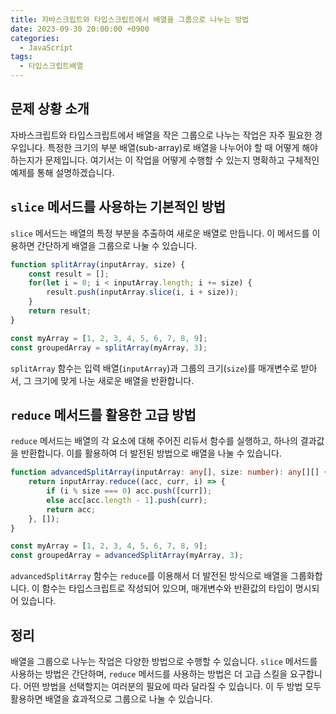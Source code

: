 ```yaml
---
title: 자바스크립트와 타입스크립트에서 배열을 그룹으로 나누는 방법
date: 2023-09-30 20:00:00 +0900
categories:
  - JavaScript
tags:
  - 타입스크립트배열
---
```


## 문제 상황 소개

자바스크립트와 타입스크립트에서 배열을 작은 그룹으로 나누는 작업은 자주 필요한 경우입니다. 특정한 크기의 부분 배열(sub-array)로 배열을 나누어야 할 때 어떻게 해야 하는지가 문제입니다. 여기서는 이 작업을 어떻게 수행할 수 있는지 명확하고 구체적인 예제를 통해 설명하겠습니다.

## `slice` 메서드를 사용하는 기본적인 방법

`slice` 메서드는 배열의 특정 부분을 추출하여 새로운 배열로 만듭니다. 이 메서드를 이용하면 간단하게 배열을 그룹으로 나눌 수 있습니다. 

```javascript
function splitArray(inputArray, size) {
    const result = [];
    for(let i = 0; i < inputArray.length; i += size) {
        result.push(inputArray.slice(i, i + size));
    }
    return result;
}

const myArray = [1, 2, 3, 4, 5, 6, 7, 8, 9];
const groupedArray = splitArray(myArray, 3);
```

`splitArray` 함수는 입력 배열(`inputArray`)과 그룹의 크기(`size`)를 매개변수로 받아서, 그 크기에 맞게 나눈 새로운 배열을 반환합니다.

## `reduce` 메서드를 활용한 고급 방법

`reduce` 메서드는 배열의 각 요소에 대해 주어진 리듀서 함수를 실행하고, 하나의 결과값을 반환합니다. 이를 활용하여 더 발전된 방법으로 배열을 나눌 수 있습니다.

```typescript
function advancedSplitArray(inputArray: any[], size: number): any[][] {
    return inputArray.reduce((acc, curr, i) => {
        if (i % size === 0) acc.push([curr]);
        else acc[acc.length - 1].push(curr);
        return acc;
    }, []);
}

const myArray = [1, 2, 3, 4, 5, 6, 7, 8, 9];
const groupedArray = advancedSplitArray(myArray, 3);
```

`advancedSplitArray` 함수는 `reduce`를 이용해서 더 발전된 방식으로 배열을 그룹화합니다. 이 함수는 타입스크립트로 작성되어 있으며, 매개변수와 반환값의 타입이 명시되어 있습니다.

## 정리

배열을 그룹으로 나누는 작업은 다양한 방법으로 수행할 수 있습니다. `slice` 메서드를 사용하는 방법은 간단하며, `reduce` 메서드를 사용하는 방법은 더 고급 스킬을 요구합니다. 어떤 방법을 선택할지는 여러분의 필요에 따라 달라질 수 있습니다. 이 두 방법 모두 활용하면 배열을 효과적으로 그룹으로 나눌 수 있습니다.